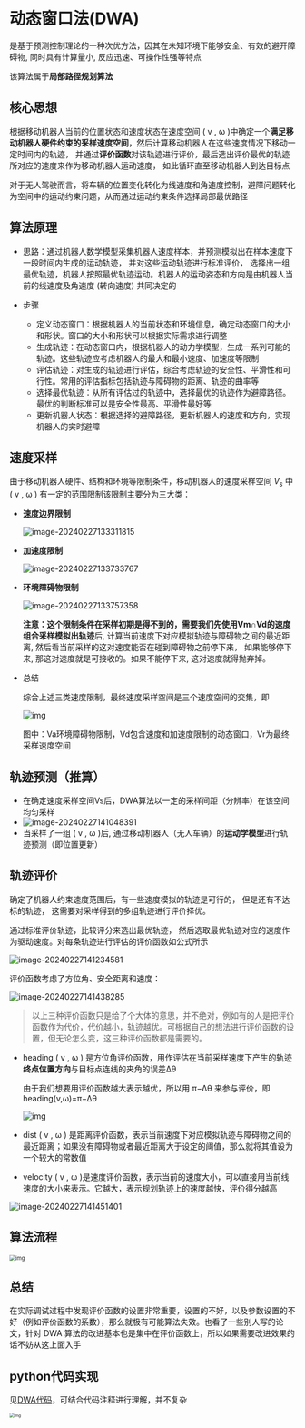 # 动态窗口法(DWA)

是基于预测控制理论的一种次优方法，因其在未知环境下能够安全、有效的避开障碍物, 同时具有计算量小, 反应迅速、可操作性强等特点

该算法属于**局部路径规划算法**



## 核心思想

根据移动机器人当前的位置状态和速度状态在速度空间 ( v , ω )中确定一个**满足移动机器人硬件约束的采样速度空间**，然后计算移动机器人在这些速度情况下移动一定时间内的轨迹， 并通过**评价函数**对该轨迹进行评价，最后选出评价最优的轨迹所对应的速度来作为移动机器人运动速度， 如此循环直至移动机器人到达目标点

对于无人驾驶而言，将车辆的位置变化转化为线速度和角速度控制，避障问题转化为空间中的运动约束问题，从而通过运动约束条件选择局部最优路径



## 算法原理

- 思路：通过机器人数学模型采集机器人速度样本，并预测模拟出在样本速度下一段时间内生成的运动轨迹， 并对这些运动轨迹进行标准评价， 选择出一组最优轨迹，机器人按照最优轨迹运动。机器人的运动姿态和方向是由机器人当前的线速度及角速度 (转向速度) 共同决定的

- 步骤
  - 定义动态窗口：根据机器人的当前状态和环境信息，确定动态窗口的大小和形状。窗口的大小和形状可以根据实际需求进行调整
  - 生成轨迹：在动态窗口内，根据机器人的动力学模型，生成一系列可能的轨迹。这些轨迹应考虑机器人的最大和最小速度、加速度等限制
  - 评估轨迹：对生成的轨迹进行评估，综合考虑轨迹的安全性、平滑性和可行性。常用的评估指标包括轨迹与障碍物的距离、轨迹的曲率等
  - 选择最优轨迹：从所有评估过的轨迹中，选择最优的轨迹作为避障路径。最优的判断标准可以是安全性最高、平滑性最好等
  - 更新机器人状态：根据选择的避障路径，更新机器人的速度和方向，实现机器人的实时避障



## 速度采样

由于移动机器人硬件、结构和环境等限制条件，移动机器人的速度采样空间 $V_s$ 中 ( v , ω )  有一定的范围限制该限制主要分为三大类：

- **速度边界限制**

  ![image-20240227133311815](../../imgs/image-20240227133311815.png)

- **加速度限制**

  ![image-20240227133733767](../../imgs/image-20240227133733767.png)

- **环境障碍物限制**

  ![image-20240227133757358](../../imgs/image-20240227133757358.png)

  **注意：**这个限制条件在采样初期是得不到的，需要我们先使用**Vm∩Vd的速度组合采样模拟出轨迹**后, 计算当前速度下对应模拟轨迹与障碍物之间的最近距离, 然后看当前采样的这对速度能否在碰到障碍物之前停下来， 如果能够停下来, 那这对速度就是可接收的。如果不能停下来, 这对速度就得抛弃掉。

- 总结

  综合上述三类速度限制，最终速度采样空间是三个速度空间的交集，即

  ![img](../../imgs/v2-c497abfdf1d70e2b96e3f58f98743202_720w.png)

  图中：Va环境障碍物限制，Vd包含速度和加速度限制的动态窗口，Vr为最终采样速度空间



## 轨迹预测（推算）

- 在确定速度采样空间Vs后，DWA算法以一定的采样间距（分辨率）在该空间均匀采样
- ![image-20240227141048391](../../imgs/image-20240227141048391.png)
- 当采样了一组 ( v , ω )后, 通过移动机器人（无人车辆）的**运动学模型**进行轨迹预测（即位置更新）



## 轨迹评价

确定了机器人约束速度范围后，有一些速度模拟的轨迹是可行的， 但是还有不达标的轨迹， 这需要对采样得到的多组轨迹进行评价择优。

通过标准评价轨迹，比较评分来选出最优轨迹， 然后选取最优轨迹对应的速度作为驱动速度。对每条轨迹进行评估的评价函数如公式所示

![image-20240227141234581](../../imgs/image-20240227141234581.png)

评价函数考虑了方位角、安全距离和速度：

![image-20240227141438285](../../imgs/image-20240227141438285.png)

> 以上三种评价函数只是给了个大体的意思，并不绝对，例如有的人是把评价函数作为代价，代价越小，轨迹越优。可根据自己的想法进行评价函数的设置，但无论怎么变，这三种评价函数都是需要的。

- heading ( v , ω ) 是方位角评价函数，用作评估在当前采样速度下产生的轨迹**终点位置方向**与目标点连线的夹角的误差Δθ

  由于我们想要用评价函数越大表示越优，所以用 π−Δθ 来参与评价，即 heading(v,ω)=π−Δθ

  ![img](../../imgs/a4be07d526db49acabfebe878a807143.png)

- dist ⁡( v , ω )  是距离评价函数，表示当前速度下对应模拟轨迹与障碍物之间的最近距离；如果没有障碍物或者最近距离大于设定的阈值，那么就将其值设为一个较大的常数值

- velocity ( v , ω )是速度评价函数，表示当前的速度大小，可以直接用当前线速度的大小来表示。它越大，表示规划轨迹上的速度越快，评价得分越高

![image-20240227141451401](../../imgs/image-20240227141451401.png)



## 算法流程

<img src="../../imgs/295a69a6ffbb4820837a97a3af36cd20.png" alt="img" style="zoom:67%;" />



## 总结

在实际调试过程中发现评价函数的设置非常重要，设置的不好，以及参数设置的不好（例如评价函数的系数），那么就极有可能算法失效。也看了一些别人写的论文，针对 DWA 算法的改进基本也是集中在评价函数上，所以如果需要改进效果的话不妨从这上面入手



## python代码实现

见[DWA代码](代码/DWA/dynamic_window_approach.py)，可结合代码注释进行理解，并不复杂

<img src="../../imgs/v2-72d4af9f11dbc6600de8f8babcbf195c_720w.png" alt="img" style="zoom:50%;" />

